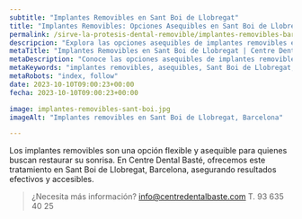 ```yaml
---
subtitle: "Implantes Removibles en Sant Boi de Llobregat"
title: "Implantes Removibles: Opciones Asequibles en Sant Boi de Llobregat, Barcelona"
permalink: /sirve-la-protesis-dental-removible/implantes-removibles-baratos-sant-boi-llobregat-barcelona/
descripcion: "Explora las opciones asequibles de implantes removibles en Sant Boi de Llobregat, Barcelona."
metaTitle: "Implantes Removibles en Sant Boi de Llobregat | Centre Dental Basté"
metaDescription: "Conoce las opciones asequibles de implantes removibles en Sant Boi de Llobregat, Barcelona, para una sonrisa renovada."
metaKeywords: "implantes removibles, asequibles, Sant Boi de Llobregat, Barcelona"
metaRobots: "index, follow"
date: 2023-10-10T09:00:23+00:00
fecha: 2023-10-10T09:00:23+00:00

image: implantes-removibles-sant-boi.jpg
imageAlt: "Implantes removibles en Sant Boi de Llobregat, Barcelona"

---
```


Los implantes removibles son una opción flexible y asequible para quienes buscan restaurar su sonrisa. En Centre Dental Basté, ofrecemos este tratamiento en Sant Boi de Llobregat, Barcelona, asegurando resultados efectivos y accesibles.

>¿Necesita más información?
>info@centredentalbaste.com
> T. 93 635 40 25